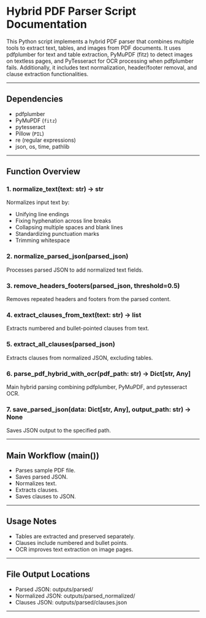 
# Hybrid PDF Parser Script Documentation

This Python script implements a hybrid PDF parser that combines multiple tools to extract text, tables, and images from PDF documents.
It uses pdfplumber for text and table extraction, PyMuPDF (fitz) to detect images on textless pages, and PyTesseract for OCR processing when pdfplumber fails.
Additionally, it includes text normalization, header/footer removal, and clause extraction functionalities.

---

## Dependencies

- pdfplumber
- PyMuPDF (`fitz`)
- pytesseract
- Pillow (`PIL`)
- re (regular expressions)
- json, os, time, pathlib

---

## Function Overview

### 1. normalize_text(text: str) -> str

Normalizes input text by:
- Unifying line endings
- Fixing hyphenation across line breaks
- Collapsing multiple spaces and blank lines
- Standardizing punctuation marks
- Trimming whitespace

### 2. normalize_parsed_json(parsed_json)

Processes parsed JSON to add normalized text fields.

### 3. remove_headers_footers(parsed_json, threshold=0.5)

Removes repeated headers and footers from the parsed content.

### 4. extract_clauses_from_text(text: str) -> list

Extracts numbered and bullet-pointed clauses from text.

### 5. extract_all_clauses(parsed_json)

Extracts clauses from normalized JSON, excluding tables.

### 6. parse_pdf_hybrid_with_ocr(pdf_path: str) -> Dict[str, Any]

Main hybrid parsing combining pdfplumber, PyMuPDF, and pytesseract OCR.

### 7. save_parsed_json(data: Dict[str, Any], output_path: str) -> None

Saves JSON output to the specified path.

---

## Main Workflow (main())

- Parses sample PDF file.
- Saves parsed JSON.
- Normalizes text.
- Extracts clauses.
- Saves clauses to JSON.

---

## Usage Notes

- Tables are extracted and preserved separately.
- Clauses include numbered and bullet points.
- OCR improves text extraction on image pages.

---

## File Output Locations

- Parsed JSON: outputs/parsed/
- Normalized JSON: outputs/parsed_normalized/
- Clauses JSON: outputs/parsed/clauses.json

---
